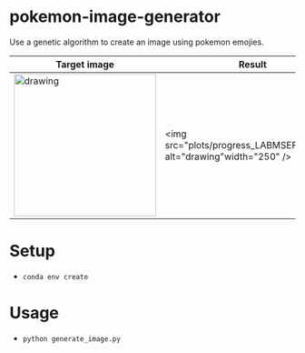 # pokemon-image-generator

Use a genetic algorithm to create an image using pokemon emojies.


| Target image | Result  |
| ----- | ----- | 
|<img src="data/target_images/weepinbell.jpg" alt="drawing" width="250" >|<img src="plots/progress_LABMSEFitness.gif" alt="drawing"width="250" />|

# Setup
* `conda env create`

# Usage
* `python generate_image.py `

